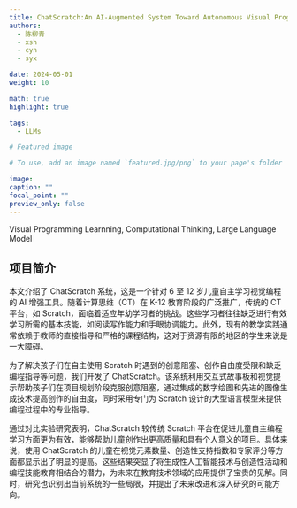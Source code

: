 ```yaml
---
title: ChatScratch:An AI-Augmented System Toward Autonomous Visual Programming Learning for Children Aged 6-12
authors:
  - 陈柳青
  - xsh
  - cyn
  - syx

date: 2024-05-01
weight: 10

math: true
highlight: true

tags:
  - LLMs

# Featured image

# To use, add an image named `featured.jpg/png` to your page's folder

image:
caption: ""
focal_point: ""
preview_only: false
---
```


Visual Programming Learnning, Computational Thinking, Large Language Model

<!--more-->

## 项目简介

本文介绍了 ChatScratch 系统，这是一个针对 6 至 12 岁儿童自主学习视觉编程的 AI 增强工具。随着计算思维（CT）在 K-12 教育阶段的广泛推广，传统的 CT 平台，如 Scratch，面临着适应年幼学习者的挑战。这些学习者往往缺乏进行有效学习所需的基本技能，如阅读写作能力和手眼协调能力。此外，现有的教学实践通常依赖于教师的直接指导和严格的课程结构，这对于资源有限的地区的学生来说是一大障碍。

为了解决孩子们在自主使用 Scratch 时遇到的创意阻塞、创作自由度受限和缺乏编程指导等问题，我们开发了 ChatScratch。该系统利用交互式故事板和视觉提示帮助孩子们在项目规划阶段克服创意阻塞，通过集成的数字绘图和先进的图像生成技术提高创作的自由度，同时采用专门为 Scratch 设计的大型语言模型来提供编程过程中的专业指导。

通过对比实验研究表明，ChatScratch 较传统 Scratch 平台在促进儿童自主编程学习方面更为有效，能够帮助儿童创作出更高质量和具有个人意义的项目。具体来说，使用 ChatScratch 的儿童在视觉元素数量、创造性支持指数和专家评分等方面都显示出了明显的提高。这些结果突显了将生成性人工智能技术与创造性活动和编程技能教育相结合的潜力，为未来在教育技术领域的应用提供了宝贵的见解。同时，研究也识别出当前系统的一些局限，并提出了未来改进和深入研究的可能方向。
